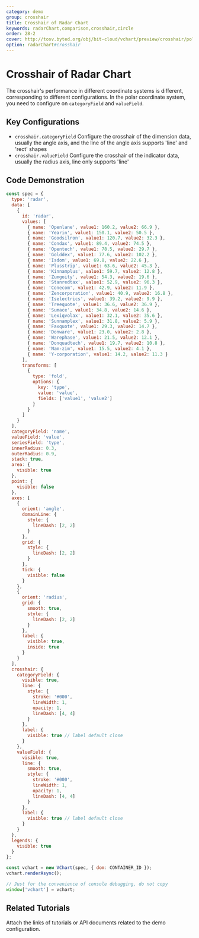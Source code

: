 ```yaml
---
category: demo
group: crosshair
title: Crosshair of Radar Chart
keywords: radarChart,comparison,crosshair,circle
order: 28-2
cover: http://tosv.byted.org/obj/bit-cloud/vchart/preview/crosshair/polar-line.png
option: radarChart#crosshair
---
```


# Crosshair of Radar Chart

The crosshair's performance in different coordinate systems is different, corresponding to different configurations. In the polar coordinate system, you need to configure on `categoryField` and `valueField`.

## Key Configurations

- `crosshair.categoryField` Configure the crosshair of the dimension data, usually the angle axis, and the line of the angle axis supports 'line' and 'rect' shapes
- `crosshair.valueField` Configure the crosshair of the indicator data, usually the radius axis, line only supports 'line'

## Code Demonstration

```javascript livedemo
const spec = {
  type: 'radar',
  data: [
    {
      id: 'radar',
      values: [
        { name: 'Openlane', value1: 160.2, value2: 66.9 },
        { name: 'Yearin', value1: 150.1, value2: 50.5 },
        { name: 'Goodsilron', value1: 120.7, value2: 32.3 },
        { name: 'Condax', value1: 89.4, value2: 74.5 },
        { name: 'Opentech', value1: 78.5, value2: 29.7 },
        { name: 'Golddex', value1: 77.6, value2: 102.2 },
        { name: 'Isdom', value1: 69.8, value2: 22.6 },
        { name: 'Plusstrip', value1: 63.6, value2: 45.3 },
        { name: 'Kinnamplus', value1: 59.7, value2: 12.8 },
        { name: 'Zumgoity', value1: 54.3, value2: 19.6 },
        { name: 'Stanredtax', value1: 52.9, value2: 96.3 },
        { name: 'Conecom', value1: 42.9, value2: 11.9 },
        { name: 'Zencorporation', value1: 40.9, value2: 16.8 },
        { name: 'Iselectrics', value1: 39.2, value2: 9.9 },
        { name: 'Treequote', value1: 36.6, value2: 36.9 },
        { name: 'Sumace', value1: 34.8, value2: 14.6 },
        { name: 'Lexiqvolax', value1: 32.1, value2: 35.6 },
        { name: 'Sunnamplex', value1: 31.8, value2: 5.9 },
        { name: 'Faxquote', value1: 29.3, value2: 14.7 },
        { name: 'Donware', value1: 23.0, value2: 2.8 },
        { name: 'Warephase', value1: 21.5, value2: 12.1 },
        { name: 'Donquadtech', value1: 19.7, value2: 10.8 },
        { name: 'Nam-zim', value1: 15.5, value2: 4.1 },
        { name: 'Y-corporation', value1: 14.2, value2: 11.3 }
      ],
      transforms: [
        {
          type: 'fold',
          options: {
            key: 'type',
            value: 'value',
            fields: ['value1', 'value2']
          }
        }
      ]
    }
  ],
  categoryField: 'name',
  valueField: 'value',
  seriesField: 'type',
  innerRadius: 0.3,
  outerRadius: 0.9,
  stack: true,
  area: {
    visible: true
  },
  point: {
    visible: false
  },
  axes: [
    {
      orient: 'angle',
      domainLine: {
        style: {
          lineDash: [2, 2]
        }
      },
      grid: {
        style: {
          lineDash: [2, 2]
        }
      },
      tick: {
        visible: false
      }
    },
    {
      orient: 'radius',
      grid: {
        smooth: true,
        style: {
          lineDash: [2, 2]
        }
      },
      label: {
        visible: true,
        inside: true
      }
    }
  ],
  crosshair: {
    categoryField: {
      visible: true,
      line: {
        style: {
          stroke: '#000',
          lineWidth: 1,
          opacity: 1,
          lineDash: [4, 4]
        }
      },
      label: {
        visible: true // label default close
      }
    },
    valueField: {
      visible: true,
      line: {
        smooth: true,
        style: {
          stroke: '#000',
          lineWidth: 1,
          opacity: 1,
          lineDash: [4, 4]
        }
      },
      label: {
        visible: true // label default close
      }
    }
  },
  legends: {
    visible: true
  }
};

const vchart = new VChart(spec, { dom: CONTAINER_ID });
vchart.renderAsync();

// Just for the convenience of console debugging, do not copy
window['vchart'] = vchart;
```

## Related Tutorials

Attach the links of tutorials or API documents related to the demo configuration.